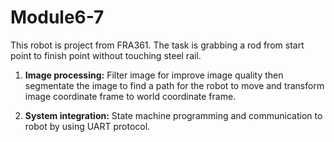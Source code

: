# Module6-7
This robot is project from FRA361. The task is grabbing a rod from start point to finish point without touching steel rail.

1. **Image processing:** Filter image for improve image quality then segmentate
the image to find a path for the robot to move and transform image
coordinate frame to world coordinate frame.

2. **System integration:** State machine programming and communication to robot
by using UART protocol.
